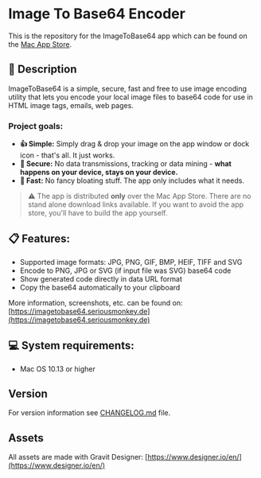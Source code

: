 # Image To Base64 Encoder

This is the repository for the ImageToBase64 app which can be found on the [Mac App Store](https://apps.apple.com/us/app/image-to-base64-encoder/id1479205687). 


## 📌 Description
ImageToBase64 is a simple, secure, fast and free to use image encoding utility that lets you encode your local image files to base64 code for use in HTML image tags, emails, web pages.

### Project goals:

- **👍 Simple:** Simply drag & drop your image on the app window or dock icon - that's all. It just works.
- **🔐 Secure:** No data transmissions, tracking or data mining - **what happens on your device, stays on your device.**
- **🚀 Fast:** No fancy bloating stuff. The app only includes what it needs.

> ⚠️ The app is distributed **only** over the Mac App Store. There are no stand alone download links available. If you want to avoid the app store, you'll have to build the app yourself.

## 📋 Features:
- Supported image formats: JPG, PNG, GIF, BMP, HEIF, TIFF and SVG
- Encode to PNG, JPG or SVG (if input file was SVG) base64 code
- Show generated code directly in data URL format
- Copy the base64 automatically to your clipboard

More information, screenshots, etc. can be found on: [https://imagetobase64.seriousmonkey.de](https://imagetobase64.seriousmonkey.de)

## 💻 System requirements:

- Mac OS 10.13 or higher

## Version

For version information see [CHANGELOG.md](https://github.com/sanzaru/image-to-base64/blob/master/CHANGELOG.md) file.

## Assets

All assets are made with Gravit Designer: [https://www.designer.io/en/](https://www.designer.io/en/)
